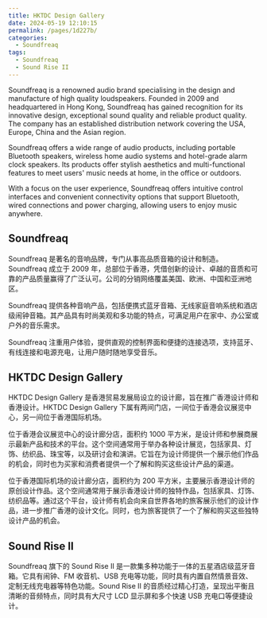 ```yaml
---
title: HKTDC Design Gallery
date: 2024-05-19 12:10:15
permalink: /pages/1d227b/
categories: 
  - Soundfreaq
tags: 
  - Soundfreaq
  - Sound Rise II
---
```


Soundfreaq is a renowned audio brand specialising in the design and manufacture of high quality loudspeakers. Founded in 2009 and headquartered in Hong Kong, Soundfreaq has gained recognition for its innovative design, exceptional sound quality and reliable product quality. The company has an established distribution network covering the USA, Europe, China and the Asian region.

Soundfreaq offers a wide range of audio products, including portable Bluetooth speakers, wireless home audio systems and hotel-grade alarm clock speakers. Its products offer stylish aesthetics and multi-functional features to meet users' music needs at home, in the office or outdoors.

With a focus on the user experience, Soundfreaq offers intuitive control interfaces and convenient connectivity options that support Bluetooth, wired connections and power charging, allowing users to enjoy music anywhere.

## Soundfreaq

Soundfreaq 是著名的音响品牌，专门从事高品质音箱的设计和制造。Soundfreaq 成立于 2009 年，总部位于香港，凭借创新的设计、卓越的音质和可靠的产品质量赢得了广泛认可。公司的分销网络覆盖美国、欧洲、中国和亚洲地区。

Soundfreaq 提供各种音响产品，包括便携式蓝牙音箱、无线家庭音响系统和酒店级闹钟音箱。其产品具有时尚美观和多功能的特点，可满足用户在家中、办公室或户外的音乐需求。

Soundfreaq 注重用户体验，提供直观的控制界面和便捷的连接选项，支持蓝牙、有线连接和电源充电，让用户随时随地享受音乐。

## HKTDC Design Gallery

HKTDC Design Gallery 是香港贸易发展局设立的设计廊，旨在推广香港设计师和香港设计。HKTDC Design Gallery 下属有两间门店，一间位于香港会议展览中心，另一间位于香港国际机场。

位于香港会议展览中心的设计廊分店，面积约 1000 平方米，是设计师和参展商展示最新产品和技术的平台。这个空间通常用于举办各种设计展览，包括家具、灯饰、纺织品、珠宝等，以及研讨会和演讲。它旨在为设计师提供一个展示他们作品的机会，同时也为买家和消费者提供一个了解和购买这些设计产品的渠道。

位于香港国际机场的设计廊分店，面积约为 200 平方米，主要展示香港设计师的原创设计作品。这个空间通常用于展示香港设计师的独特作品，包括家具、灯饰、纺织品等。通过这个平台，设计师有机会向来自世界各地的旅客展示他们的设计作品，进一步推广香港的设计文化。同时，也为旅客提供了一个了解和购买这些独特设计产品的机会。

## Sound Rise II

Soundfreaq 旗下的 Sound Rise II 是一款集多种功能于一体的五星酒店级蓝牙音箱。它具有闹钟、FM 收音机、USB 充电等功能，同时具有内置自然情景音效、定制无线充电器等特色功能。Sound Rise II 的音质经过精心打造，呈现出平衡且清晰的音频特点，同时具有大尺寸 LCD 显示屏和多个快速 USB 充电口等便捷设计。
